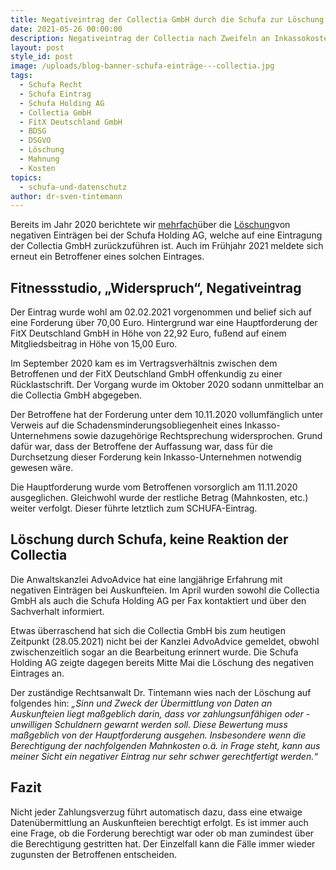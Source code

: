 ```yaml
---
title: Negativeintrag der Collectia GmbH durch die Schufa zur Löschung gebracht
date: 2021-05-26 00:00:00
description: Negativeintrag der Collectia nach Zweifeln an Inkassokosten gelöscht
layout: post
style_id: post
image: /uploads/blog-banner-schufa-einträge---collectia.jpg
tags:
  - Schufa Recht
  - Schufa Eintrag
  - Schufa Holding AG
  - Collectia GmbH
  - FitX Deutschland GmbH
  - BDSG
  - DSGVO
  - Löschung
  - Mahnung
  - Kosten
topics:
  - schufa-und-datenschutz
author: dr-sven-tintemann
---
```

Bereits im Jahr 2020 berichtete wir [mehrfach](https://advoadvice.de/blog/collectia-widerruft-eintrag-bei-schufa-holding-ag/)über die [Löschung](https://advoadvice.de/blog/erneut-schufa-eintrag-der-collectia-gmbh-gel%C3%B6scht/)von negativen Einträgen bei der Schufa Holding AG, welche auf eine Eintragung der Collectia GmbH zurückzuführen ist. Auch im Frühjahr 2021 meldete sich erneut ein Betroffener eines solchen Eintrages.

## **Fitnessstudio, „Widerspruch“, Negativeintrag**

Der Eintrag wurde wohl am 02.02.2021 vorgenommen und belief sich auf eine Forderung über 70,00 Euro. Hintergrund war eine Hauptforderung der FitX Deutschland GmbH in Höhe von 22,92 Euro, fu&szlig;end auf einem Mitgliedsbeitrag in Höhe von 15,00 Euro.

Im September 2020 kam es im Vertragsverhältnis zwischen dem Betroffenen und der FitX Deutschland GmbH offenkundig zu einer Rücklastschrift. Der Vorgang wurde im Oktober 2020 sodann unmittelbar an die Collectia GmbH abgegeben.

Der Betroffene hat der Forderung unter dem 10.11.2020 vollumfänglich unter Verweis auf die Schadensminderungsobliegenheit eines Inkasso-Unternehmens sowie dazugehörige Rechtsprechung widersprochen. Grund dafür war, dass der Betroffene der Auffassung war, dass für die Durchsetzung dieser Forderung kein Inkasso-Unternehmen notwendig gewesen wäre.

Die Hauptforderung wurde vom Betroffenen vorsorglich am 11.11.2020 ausgeglichen. Gleichwohl wurde der restliche Betrag (Mahnkosten, etc.) weiter verfolgt. Dieser führte letztlich zum SCHUFA-Eintrag.

## **Löschung durch Schufa, keine Reaktion der Collectia**

Die Anwaltskanzlei AdvoAdvice hat eine langjährige Erfahrung mit negativen Einträgen bei Auskunfteien. Im April wurden sowohl die Collectia GmbH als auch die Schufa Holding AG per Fax kontaktiert und über den Sachverhalt informiert.

Etwas überraschend hat sich die Collectia GmbH bis zum heutigen Zeitpunkt (28.05.2021) nicht bei der Kanzlei AdvoAdvice gemeldet, obwohl zwischenzeitlich sogar an die Bearbeitung erinnert wurde. Die Schufa Holding AG zeigte dagegen bereits Mitte Mai die Löschung des negativen Eintrages an.

Der zuständige Rechtsanwalt Dr. Tintemann wies nach der Löschung auf folgendes hin: *„Sinn und Zweck der Übermittlung von Daten an Auskunfteien liegt ma&szlig;geblich darin, dass vor zahlungsunfähigen oder -unwilligen Schuldnern gewarnt werden soll. Diese Bewertung muss ma&szlig;geblich von der Hauptforderung ausgehen. Insbesondere wenn die Berechtigung der nachfolgenden Mahnkosten o.ä. in Frage steht, kann aus meiner Sicht ein negativer Eintrag nur sehr schwer gerechtfertigt werden.“*

## **Fazit**

Nicht jeder Zahlungsverzug führt automatisch dazu, dass eine etwaige Datenübermittlung an Auskunfteien berechtigt erfolgt. Es ist immer auch eine Frage, ob die Forderung berechtigt war oder ob man zumindest über die Berechtigung gestritten hat. Der Einzelfall kann die Fälle immer wieder zugunsten der Betroffenen entscheiden.

&nbsp;
